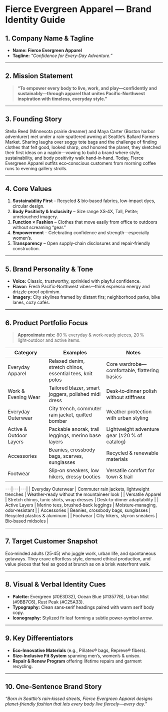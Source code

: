 # Fierce Evergreen Apparel — Brand Identity Guide

## 1. Company Name & Tagline

* **Name:** **Fierce Evergreen Apparel**
* **Tagline:** *“Confidence for Every‑Day Adventure.”*

---

## 2. Mission Statement

> **“To empower every body to live, work, and play—confidently and sustainably—through apparel that unites Pacific‑Northwest inspiration with timeless, everyday style.”**

---

## 3. Founding Story

Stella Reed (Minnesota prairie dreamer) and Maya Carter (Boston harbor adventurer) met under a rain‑spattered awning at Seattle’s Ballard Farmers Market. Sharing laughs over soggy tote bags and the challenge of finding clothes that felt good, looked sharp, *and* honored the planet, they sketched their first ideas on a napkin—vowing to build a brand where style, sustainability, and body positivity walk hand‑in‑hand. Today, Fierce Evergreen Apparel outfits eco‑conscious customers from morning coffee runs to evening gallery strolls.

---

## 4. Core Values

1. **Sustainability First** – Recycled & bio‑based fabrics, low‑impact dyes, circular design.
2. **Body Positivity & Inclusivity** – Size range XS‑4X, Tall, Petite; unretouched imagery.
3. **Function × Fashion** – Clothes that move easily from office to outdoors without screaming “gear.”
4. **Empowerment** – Celebrating confidence and strength—especially women’s.
5. **Transparency** – Open supply‑chain disclosures and repair‑friendly construction.

---

## 5. Brand Personality & Tone

* **Voice:** Classic, trustworthy, sprinkled with playful confidence.
* **Flavor:** Fresh Pacific‑Northwest vibes—think espresso energy and drizzle‑proof optimism.
* **Imagery:** City skylines framed by distant firs; neighborhood parks, bike lanes, cozy cafés.

---

## 6. Product Portfolio Focus

> **Approximate mix:** 80 % everyday & work‑ready pieces, 20 % light‑outdoor and active items.

| Category                | Examples                                                  | Notes                                         |
| ----------------------- | --------------------------------------------------------- | --------------------------------------------- |
| Everyday Apparel        | Relaxed denim, stretch chinos, essential tees, knit polos | Core wardrobe—comfortable, flattering basics  |
| Work & Evening Wear     | Tailored blazer, smart joggers, polished midi dress       | Desk‑to‑dinner polish without stiffness       |
| Everyday Outerwear      | City trench, commuter rain jacket, quilted bomber         | Weather protection with urban styling         |
| Active & Outdoor Layers | Packable anorak, trail leggings, merino base layers       | Lightweight adventure gear (≈20 % of catalog) |
| Accessories             | Beanies, crossbody bags, scarves, sunglasses              | Recycled & renewable materials                |
| Footwear                | Slip‑on sneakers, low hikers, dressy booties              | Versatile comfort for town & trail            |

\---|---|---|
\| Everyday Outerwear | Commuter rain jackets, lightweight trenches | Weather‑ready without the mountaineer look |
\| Versatile Apparel | Stretch chinos, tunic shirts, wrap dresses | Desk‑to‑dinner adaptability |
\| Active Layers | Merino tees, brushed‑back leggings | Moisture‑managing, odor‑resistant |
\| Accessories | Beanies, crossbody bags, sunglasses | Recycled plastics & aluminum |
\| Footwear | City hikers, slip‑on sneakers | Bio‑based midsoles |

---

## 7. Target Customer Snapshot

Eco‑minded adults (25‑45) who juggle work, urban life, and spontaneous getaways. They crave effortless style, demand ethical production, and value pieces that feel as good at brunch as on a brisk waterfront walk.

---

## 8. Visual & Verbal Identity Cues

* **Palette:** Evergreen (#0E3D32), Ocean Blue (#13577B), Urban Mist (#9BB7C6), Rust Peak (#C25A33).
* **Typography:** Clean sans‑serif headings paired with warm serif body copy.
* **Iconography:** Stylized fir leaf forming a subtle power‑symbol arrow.

---

## 9. Key Differentiators

* **Eco‑Innovative Materials** (e.g., Piñatex® bags, Repreve® fibers).
* **Size‑Inclusive Fit System** spanning men’s, women’s & unisex.
* **Repair & Renew Program** offering lifetime repairs and garment recycling.

---

## 10. One‑Sentence Brand Story

*“Born in Seattle’s rain‑kissed streets, Fierce Evergreen Apparel designs planet‑friendly fashion that lets every body live fiercely—every day.”*
